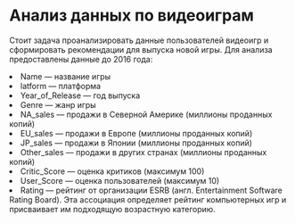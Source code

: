 <h1> Анализ данных по видеоиграм</h1>

Стоит задача проанализировать данные пользователей видеоигр и сформировать рекомендации для выпуска новой игры.
Для анализа предоставлены данные до 2016 года:
<li>Name — название игры</li>
<li>latform — платформа</li>
<li>Year_of_Release — год выпуска</li>
<li>Genre — жанр игры</li>
<li>NA_sales — продажи в Северной Америке (миллионы проданных копий)</li>
<li>EU_sales — продажи в Европе (миллионы проданных копий)</li>
<li>JP_sales — продажи в Японии (миллионы проданных копий)</li>
<li>Other_sales — продажи в других странах (миллионы проданных копий)</li>
<li>Critic_Score — оценка критиков (максимум 100)</li>
<li>User_Score — оценка пользователей (максимум 10)</li>
<li>Rating — рейтинг от организации ESRB (англ. Entertainment Software Rating Board). Эта ассоциация определяет рейтинг компьютерных игр и присваивает им подходящую возрастную категорию.</li>

